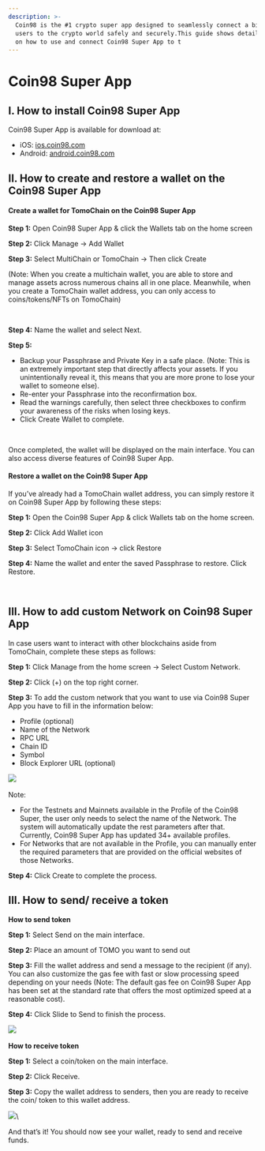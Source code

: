 ```yaml
---
description: >-
  Coin98 is the #1 crypto super app designed to seamlessly connect a billion
  users to the crypto world safely and securely.This guide shows detailed steps
  on how to use and connect Coin98 Super App to t
---
```


# Coin98 Super App

## I. How to install Coin98 Super App&#x20;

Coin98 Super App is available for download at:

* iOS: [ios.coin98.com](https://ios.coin98.com/)&#x20;
* Android: [android.coin98.com](https://android.coin98.com/)

## II. How to create and restore a wallet on the Coin98 Super App

#### Create a wallet for TomoChain on the Coin98 Super App

**Step 1:** Open Coin98 Super App & click the Wallets tab on the home screen

**Step 2:** Click Manage →  Add Wallet

**Step 3:** Select MultiChain or TomoChain → Then click Create&#x20;

(Note: When you create a multichain wallet, you are able to store and manage assets across numerous chains all in one place. Meanwhile, when you create a TomoChain wallet address, you can only access to coins/tokens/NFTs on TomoChain)&#x20;



<figure><img src="../../.gitbook/assets/Thiết kế chưa có tên (1).png" alt=""><figcaption></figcaption></figure>

**Step 4:** Name the wallet and select Next.&#x20;

**Step 5:**&#x20;

* Backup your Passphrase and Private Key in a safe place. (Note: This is an extremely important step that directly affects your assets. If you unintentionally reveal it, this means that you are more prone to lose your wallet to someone else).
* Re-enter your Passphrase into the reconfirmation box.
* Read the warnings carefully, then select three checkboxes to confirm your awareness of the risks when losing keys.
* Click Create Wallet to complete.

<figure><img src="../../.gitbook/assets/Thiết kế chưa có tên (2).png" alt=""><figcaption></figcaption></figure>



Once completed, the wallet will be displayed on the main interface. You can also access diverse features of Coin98 Super App.

#### Restore a wallet on the Coin98 Super App

If you’ve already had a TomoChain wallet address, you can simply restore it on Coin98 Super App by following these steps:

**Step 1:** Open the Coin98 Super App & click Wallets tab on the home screen.

**Step 2:** Click Add Wallet icon

**Step 3:** Select TomoChain icon → click Restore

**Step 4:** Name the wallet and enter the saved Passphrase to restore. Click Restore.



<figure><img src="../../.gitbook/assets/Thiết kế chưa có tên (3).png" alt=""><figcaption></figcaption></figure>

## III. How to add custom Network on Coin98 Super App

In case users want to interact with other blockchains aside from TomoChain, complete these steps as follows:

**Step 1:** Click Manage from the home screen → Select Custom Network.

**Step 2:** Click (+) on the top right corner.

**Step 3:** To add the custom network that you want to use via Coin98 Super App you have to fill in the information below:

* Profile (optional)
* Name of the Network
* RPC URL
* Chain ID
* Symbol
* Block Explorer URL (optional)



![](https://lh6.googleusercontent.com/hNcwhfZhGBscnZZt83HZKtFCPpMrfg6p4CdRFbZWuNMf0tDveKyZXzaRDIKIz8ezZOlg2nH\_9QS65sPVbexOR\_rzCHanZYB\_tgzdctXde4gK1Umr-3YeQso\_lHXfmJNy5J\_xmTCu0z\_1AHv3Wh8n7qg)

Note:

* For the Testnets and Mainnets available in the Profile of the Coin98 Super, the user only needs to select the name of the Network. The system will automatically update the rest parameters after that. Currently, Coin98 Super App has updated 34+ available profiles.
* For Networks that are not available in the Profile, you can manually enter the required parameters that are provided on the official websites of those Networks.

**Step 4:** Click Create to complete the process.

## III. How to send/ receive a token

**How to send token**

**Step 1:** Select Send on the main interface.

**Step 2:** Place an amount of TOMO you want to send out

**Step 3:** Fill the wallet address and send a message to the recipient (if any). You can also customize the gas fee with fast or slow processing speed depending on your needs (Note: The default gas fee on Coin98 Super App has been set at the standard rate that offers the most optimized speed at a reasonable cost).

**Step 4:** Click Slide to Send to finish the process.

![](https://lh3.googleusercontent.com/75dTDSVIKSC5tp\_uGh-MVUgexyr\_4zeqU-F4fJJMd6Xl\_hVK-bn8wcuwtmpndbKJLGorOSbu7Nl1SjMS9Ul82rqqLy7\_FfkrCApolLU7kUW3e\_VI1XqPUth7-nUlUIVXFgzkM3s3vnAsTEAZY2ARMDE)



**How to receive token**

**Step 1:** Select a coin/token on the main interface.

**Step 2:** Click Receive.

**Step 3:** Copy the wallet address to senders, then you are ready to receive the coin/ token to this wallet address.

![](https://lh5.googleusercontent.com/PnfwBjVjM55XrB9CmLibNMpQiWTaSCmAiqdyFjmN18o8ovtYjUN8JO4LAQY3-ecmFbAwMsRjGMt0xkk9Hp0jwyUS1AdKA-jM5s6XL2so4bG6Vchqji\_EtteqM0\_80CLuloY9k4tHc1oUPDkOhWEXFTg)\


And that’s it! You should now see your wallet, ready to send and receive funds.

